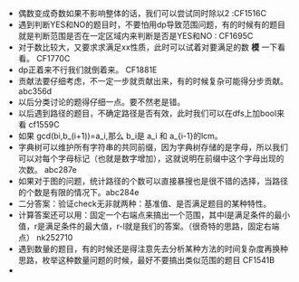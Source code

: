 - 偶数变成奇数如果不影响整体的话，我们可以尝试同时除以2 :CF1516C
- 遇到判断YES和NO的题目时，不要怕用dp导致范围问题，有的时候有的题目就是判断范围是否在一定区域内来判断是否是YES和NO : CF1695C
- 对于数比较大，又要求求满足xx性质，此时可以试着对要满足的数 **模** 一下看看。 CF1770C
- dp正着来不行我们就倒着来。 CF1881E
- 贡献法要仔细考虑，不一定一步就贡献出来，有的时候复杂可能得分步贡献。 abc356d
- 以后分类讨论的题得仔细一点。要不然老是错。
- 以后遇到路径的题目，不确定路径是否有效，此时我们可以在dfs上加bool来看 cf1559C
- 如果 gcd(bi,b_(i+1))=a_i,那么 b_i是 a_i 和 a_{i-1}的lcm。
- 字典树可以维护所有字符串的共同前缀，因为字典树存储的是字母，所以我们可以对每个字母标记（也就是数字增加），这就说明在前缀中这个字母出现的次数。 abc287e
- 如果对于图的问题，统计路径的个数可以直接暴搜也是很不错的选择，当路径的个数是有限的情况下。abc284e
- 二分答案：验证check无非就两种：基准值、是否满足题目的某种特性。
- 计算答案还可以用：固定一个右端点来搞出一个范围，其中l是满足条件的最小值，r是满足条件的最大值，r-l就是我们的答案。（很奇特的思路，固定右端点） nk252710
- 遇到数量的题目，有的时候还是得注意先去分析某种方法的时间复杂度再换种思路，枚举这种数量问题的时候，最好不要搞出类似范围的题目 CF1541B
- 